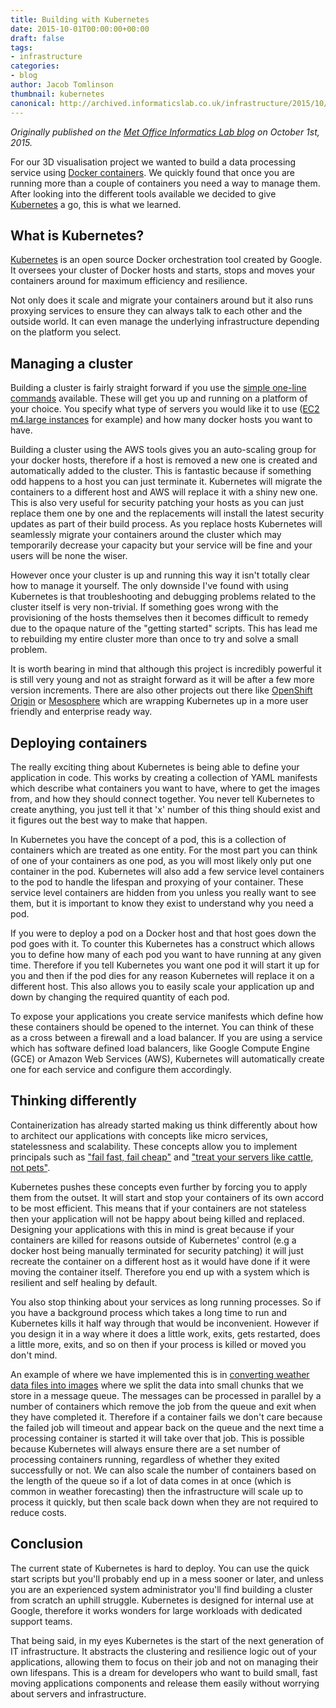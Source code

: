 ```yaml
---
title: Building with Kubernetes
date: 2015-10-01T00:00:00+00:00
draft: false
tags:
- infrastructure
categories:
- blog
author: Jacob Tomlinson
thumbnail: kubernetes
canonical: http://archived.informaticslab.co.uk/infrastructure/2015/10/01/building-with-kubernetes.html
---
```


_Originally published on the [Met Office Informatics Lab blog](http://archived.informaticslab.co.uk/infrastructure/2015/10/01/building-with-kubernetes.html) on October 1st, 2015._

For our 3D visualisation project we wanted to build a data processing service using [Docker containers][lab-school-docker]. We quickly found that once you are running more than a couple of containers you need a way to manage them. After looking into the different tools available we decided to give [Kubernetes][kubernetes] a go, this is what we learned.

## What is Kubernetes?

[Kubernetes][kubernetes] is an open source Docker orchestration tool created by Google. It oversees your cluster of Docker hosts and starts, stops and moves your containers around for maximum efficiency and resilience.

Not only does it scale and migrate your containers around but it also runs proxying services to ensure they can always talk to each other and the outside world. It can even manage the underlying infrastructure depending on the platform you select.

## Managing a cluster

Building a cluster is fairly straight forward if you use the [simple one-line commands][kube-getting-started] available. These will get you up and running on a platform of your choice. You specify what type of servers you would like it to use ([EC2 m4.large instances][aws-ec2-m4] for example) and how many docker hosts you want to have.

Building a cluster using the AWS tools gives you an auto-scaling group for your docker hosts, therefore if a host is removed a new one is created and automatically added to the cluster. This is fantastic because if something odd happens to a host you can just terminate it. Kubernetes will migrate the containers to a different host and AWS will replace it with a shiny new one. This is also very useful for security patching your hosts as you can just replace them one by one and the replacements will install the latest security updates as part of their build process. As you replace hosts Kubernetes will seamlessly migrate your containers around the cluster which may temporarily decrease your capacity but your service will be fine and your users will be none the wiser.

However once your cluster is up and running this way it isn't totally clear how to manage it yourself. The only downside I've found with using Kubernetes is that troubleshooting and debugging problems related to the cluster itself is very non-trivial. If something goes wrong with the provisioning of the hosts themselves then it becomes difficult to remedy due to the opaque nature of the "getting started" scripts. This has lead me to rebuilding my entire cluster more than once to try and solve a small problem.

It is worth bearing in mind that although this project is incredibly powerful it is still very young and not as straight forward as it will be after a few more version increments. There are also other projects out there like [OpenShift Origin][openshift-origin] or [Mesosphere][mesosphere] which are wrapping Kubernetes up in a more user friendly and enterprise ready way.

## Deploying containers

The really exciting thing about Kubernetes is being able to define your application in code. This works by creating a collection of YAML manifests which describe what containers you want to have, where to get the images from, and how they should connect together. You never tell Kubernetes to create anything, you just tell it that 'x' number of this thing should exist and it figures out the best way to make that happen.

In Kubernetes you have the concept of a pod, this is a collection of containers which are treated as one entity. For the most part you can think of one of your containers as one pod, as you will most likely only put one container in the pod. Kubernetes will also add a few service level containers to the pod to handle the lifespan and proxying of your container. These service level containers are hidden from you unless you really want to see them, but it is important to know they exist to understand why you need a pod.

If you were to deploy a pod on a Docker host and that host goes down the pod goes with it. To counter this Kubernetes has a construct which allows you to define how many of each pod you want to have running at any given time. Therefore if you tell Kubernetes you want one pod it will start it up for you and then if the pod dies for any reason Kubernetes will replace it on a different host. This also allows you to easily scale your application up and down by changing the required quantity of each pod.

To expose your applications you create service manifests which define how these containers should be opened to the internet. You can think of these as a cross between a firewall and a load balancer. If you are using a service which has software defined load balancers, like Google Compute Engine (GCE) or Amazon Web Services (AWS), Kubernetes will automatically create one for each service and configure them accordingly.

## Thinking differently

Containerization has already started making us think differently about how to architect our applications with concepts like micro services, statelessness and scalability. These concepts allow you to implement principals such as ["fail fast, fail cheap"][fail-fast-fail-cheap] and ["treat your servers like cattle, not pets"][cattle-not-pets].

Kubernetes pushes these concepts even further by forcing you to apply them from the outset. It will start and stop your containers of its own accord to be most efficient. This means that if your containers are not stateless then your application will not be happy about being killed and replaced. Designing your applications with this in mind is great because if your containers are killed for reasons outside of Kubernetes' control (e.g a docker host being manually terminated for security patching) it will just recreate the container on a different host as it would have done if it were moving the container itself. Therefore you end up with a system which is resilient and self healing by default.

You also stop thinking about your services as long running processes. So if you have a background process which takes a long time to run and Kubernetes kills it half way through that would be inconvenient. However if you design it in a way where it does a little work, exits, gets restarted, does a little more, exits, and so on then if your process is killed or moved you don't mind.

An example of where we have implemented this is in [converting weather data files into images][data-encoding] where we split the data into small chunks that we store in a message queue. The messages can be processed in parallel by a number of containers which remove the job from the queue and exit when they have completed it. Therefore if a container fails we don't care because the failed job will timeout and appear back on the queue and the next time a processing container is started it will take over that job. This is possible because Kubernetes will always ensure there are a set number of processing containers running, regardless of whether they exited successfully or not. We can also scale the number of containers based on the length of the queue so if a lot of data comes in at once (which is common in weather forecasting) then the infrastructure will scale up to process it quickly, but then scale back down when they are not required to reduce costs.

## Conclusion

The current state of Kubernetes is hard to deploy. You can use the quick start scripts but you'll probably end up in a mess sooner or later, and unless you are an experienced system administrator you'll find building a cluster from scratch an uphill struggle. Kubernetes is designed for internal use at Google, therefore it works wonders for large workloads with dedicated support teams.

That being said, in my eyes Kubernetes is the start of the next generation of IT infrastructure. It abstracts the clustering and resilience logic out of your applications, allowing them to focus on their job and not on managing their own lifespans. This is a dream for developers who want to build small, fast moving applications components and release them easily without worrying about servers and infrastructure.


[aws-ec2-m4]: https://aws.amazon.com/ec2/instance-types/#M3
[cattle-not-pets]: http://www.lauradhamilton.com/servers-pets-versus-cattle
[data-encoding]: http://www.informaticslab.co.uk/technical/2015/10/05/data-encoding.html
[fail-fast-fail-cheap]: http://blog.flux7.com/3-strategies-to-fail-fast-fail-cheap-get-agile
[kubernetes]: http://kubernetes.io/
[kube-getting-started]: http://kubernetes.io/docs/user-guide/walkthrough/
[lab-school-docker]: http://www.informaticslab.co.uk/lab-school/2015/06/24/lab-school-docker.html
[mesosphere]: https://mesosphere.com/
[openshift-origin]: http://www.openshift.org/
